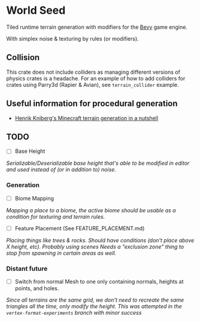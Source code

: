 
# World Seed

Tiled runtime terrain generation with modifiers for the [Bevy](https://bevyengine.org/) game engine.

With simplex noise & texturing by rules (or modifiers).

## Collision

This crate does not include colliders as managing different versions of physics crates is a headache. For an example of how to add colliders for crates using Parry3d (Rapier & Avian), see `terrain_collider` example.

## Useful information for procedural generation

- [Henrik Kniberg's Minecraft terrain generation in a nutshell](https://www.youtube.com/watch?v=CSa5O6knuwI)

## TODO

- [ ] Base Height

*Serializable/Deserializable base height that's able to be modified in editor and used instead of (or in addition to) noise.*

### Generation

- [ ] Biome Mapping

*Mapping a place to a biome, the active biome should be usable as a condition for texturing and terrain rules.*

- [ ] Feature Placement (See FEATURE_PLACEMENT.md)

*Placing things like trees & rocks. Should have conditions (don't place above X height, etc). Probably using scenes Needs a "exclusion zone" thing to stop from spawning in certain areas as well.*

### Distant future

- [ ] Switch from normal Mesh to one only containing normals, heights at points, and holes.

*Since all terrains are the same grid, we don't need to recreate the same triangles all the time, only modify the height. This was attempted in the `vertex-format-experiments` branch with minor success*